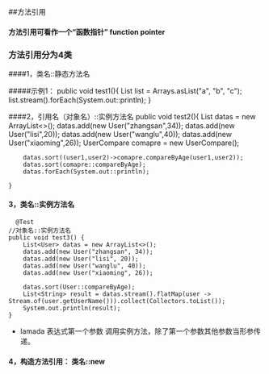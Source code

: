 ##方法引用
#### 方法引用可看作一个“函数指针” function pointer

### 方法引用分为4类
####1，类名::静态方法名

#####示例1：
	public void test1(){
        List<String> list = Arrays.asList("a", "b", "c");
        list.stream().forEach(System.out::println);
    }

####2，引用名（对象名）::实例方法名
	 public void test2(){
        List<User> datas = new ArrayList<>();
        datas.add(new User("zhangsan",34));
        datas.add(new User("lisi",20));
        datas.add(new User("wanglu",40));
        datas.add(new User("xiaoming",26));
        UserCompare comapre = new UserCompare();

        datas.sort((user1,user2)->comapre.compareByAge(user1,user2));
        datas.sort(comapre::compareByAge);
        datas.forEach(System.out::println);

    }

#### 3，类名::实例方法名
	  @Test
    //对象名::实例方法名
    public void test3() {
        List<User> datas = new ArrayList<>();
        datas.add(new User("zhangsan", 34));
        datas.add(new User("lisi", 20));
        datas.add(new User("wanglu", 40));
        datas.add(new User("xiaoming", 26));

        datas.sort(User::compareByAge);
        List<String> result = datas.stream().flatMap(user -> Stream.of(user.getUserName())).collect(Collectors.toList());
        System.out.println(result);
    }
* lamada 表达式第一个参数 调用实例方法，除了第一个参数其他参数当形参传递。

#### 4，构造方法引用： 类名::new










